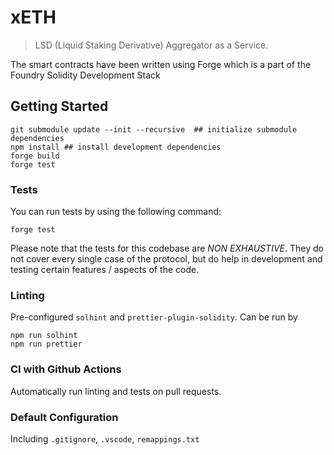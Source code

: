 # xETH

> LSD (Liquid Staking Derivative) Aggregator as a Service.

The smart contracts have been written using Forge which is a part of the Foundry Solidity Development Stack

## Getting Started

```
git submodule update --init --recursive  ## initialize submodule dependencies
npm install ## install development dependencies
forge build
forge test
```

### Tests

You can run tests by using the following command:

```
forge test
```

Please note that the tests for this codebase are _NON EXHAUSTIVE_. They do not cover every single case of the protocol, but do help in development and testing certain features / aspects of the code.

### Linting

Pre-configured `solhint` and `prettier-plugin-solidity`. Can be run by

```
npm run solhint
npm run prettier
```

### CI with Github Actions

Automatically run linting and tests on pull requests.

### Default Configuration

Including `.gitignore`, `.vscode`, `remappings.txt`
